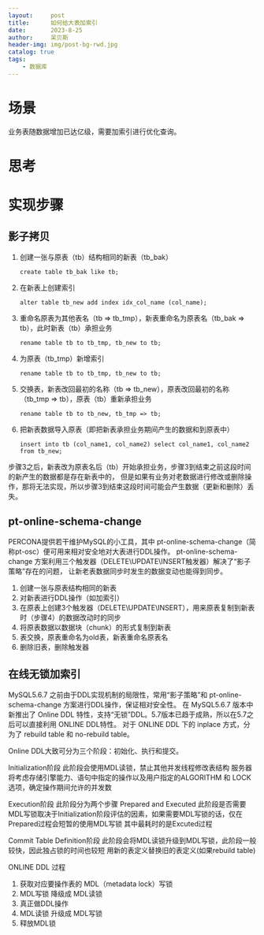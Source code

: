 ```yaml
---
layout:     post
title:      如何给大表加索引
date:       2023-8-25
author:     呆贝斯
header-img: img/post-bg-rwd.jpg
catalog: true
tags:
    - 数据库
---
```

# 场景
业务表随数据增加已达亿级，需要加索引进行优化查询。

# 思考


# 实现步骤
## 影子拷贝
1. 创建一张与原表（tb）结构相同的新表（tb_bak）
    ```
    create table tb_bak like tb;
    ```
2. 在新表上创建索引
    ```
    alter table tb_new add index idx_col_name (col_name);
    ```
3. 重命名原表为其他表名（tb => tb_tmp），新表重命名为原表名（tb_bak => tb），此时新表（tb）承担业务
    ```
    rename table tb to tb_tmp, tb_new to tb;
    ```
4. 为原表（tb_tmp）新增索引
    ```
    rename table tb to tb_tmp, tb_new to tb;
    ```
5. 交换表，新表改回最初的名称（tb => tb_new），原表改回最初的名称（tb_tmp => tb），原表（tb）重新承担业务
    ```
    rename table tb to tb_new, tb_tmp => tb;
    ```
6. 把新表数据导入原表（即把新表承担业务期间产生的数据和到原表中）
    ```
    insert into tb (col_name1, col_name2) select col_name1, col_name2 from tb_new;
    ```

步骤3之后，新表改为原表名后（tb）开始承担业务，步骤3到结束之前这段时间的新产生的数据都是存在新表中的，
但是如果有业务对老数据进行修改或删除操作，那将无法实现，所以步骤3到结束这段时间可能会产生数据（更新和删除）丢失。

## pt-online-schema-change
PERCONA提供若干维护MySQL的小工具，其中 pt-online-schema-change（简称pt-osc）便可用来相对安全地对大表进行DDL操作。
pt-online-schema-change 方案利用三个触发器（DELETE\UPDATE\INSERT触发器）解决了“影子策略”存在的问题，
让新老表数据同步时发生的数据变动也能得到同步。

1. 创建一张与原表结构相同的新表
2. 对新表进行DDL操作（如加索引）
3. 在原表上创建3个触发器（DELETE\UPDATE\INSERT），用来原表复制到新表时（步骤4）的数据改动时的同步
4. 将原表数据以数据块（chunk）的形式复制到新表
5. 表交换，原表重命名为old表，新表重命名原表名
6. 删除旧表，删除触发器

## 在线无锁加索引
MySQL5.6.7 之前由于DDL实现机制的局限性，常用“影子策略”和 pt-online-schema-change 方案进行DDL操作，保证相对安全性。
在 MySQL5.6.7 版本中新推出了 Online DDL 特性，支持“无锁”DDL。5.7版本已趋于成熟，所以在5.7之后可以直接利用 ONLINE DDL特性。
对于 ONLINE DDL 下的 inplace 方式，分为了 rebuild table 和 no-rebuild table。

Online DDL大致可分为三个阶段：初始化、执行和提交。

Initialization阶段
此阶段会使用MDL读锁，禁止其他并发线程修改表结构
服务器将考虑存储引擎能力、语句中指定的操作以及用户指定的ALGORITHM 和 LOCK选项，确定操作期间允许的并发数

Execution阶段
此阶段分为两个步骤 Prepared and Executed
此阶段是否需要MDL写锁取决于Initialization阶段评估的因素，如果需要MDL写锁的话，仅在Prepared过程会短暂的使用MDL写锁
其中最耗时的是Excuted过程

Commit Table Definition阶段
此阶段会将MDL读锁升级到MDL写锁，此阶段一般较快，因此独占锁的时间也较短
用新的表定义替换旧的表定义(如果rebuild table)

ONLINE DDL 过程
1. 获取对应要操作表的 MDL（metadata lock）写锁
2. MDL写锁 降级成 MDL读锁
3. 真正做DDL操作
4. MDL读锁 升级成 MDL写锁
5. 释放MDL锁



